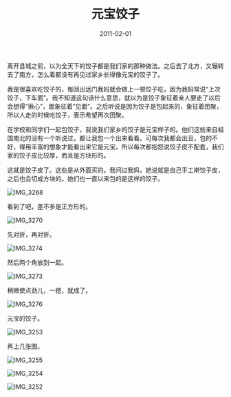 ﻿---
title: "元宝饺子"
date: 2011-02-01
categories: 
  - "essay"
tags: 
  - "饺子"
---

离开县城之前，以为全天下的饺子都是我们家的那种做法。之后去了北方，又辗转去了南方，怎么着都没有再见过家乡长得像元宝的饺子了。

我是很喜欢吃饺子的，每回出远门我妈就会做上一顿饺子吃，因为我妈常说“上次饺子，下车面”。我不知道这句话什么意思，就以为是饺子象征着亲人要走了以后会想得“揪心”，面象征着“见面”。之后听说是因为饺子是包起来的，象征着团聚，所以人走的时候吃饺子，表示希望再次团聚。

在学校和同学们一起包饺子，我说我们家乡的饺子是元宝样子的。他们这些来自祖国南北的没有一个听说过，都让我包一个出来看看。可每次我都会出丑，包的不好，得用丰富的想象才能看出来它是元宝。所以每次都抱怨说饺子皮不配套，我们家的饺子皮比较厚，而且是方块形的。

这就是饺子皮了。这些是从外面买的。我问过我妈，她说就是自己手工擀饺子皮，之后也会切成方块的。她们也一直以来包的是这样的饺子。

![IMG_3268](/images/5407401530_9abb1d8ab7_z.jpg)

看到了吧，差不多是正方形的。

![IMG_3270](/images/5406793681_123b83f660_z.jpg)

先对折，再对折。

![IMG_3274](/images/5407403468_40de9a586e_z.jpg)

然后两个角放到一起。

![IMG_3273](/images/5406794633_032a3e920a_z.jpg)

稍微使点劲儿，一摁，就成了。

![IMG_3276](/images/5406795789_232faa4ae0_z.jpg)

元宝的饺子。

![IMG_3253](/images/5406790291_670bb367b9_z.jpg)

再上几张图。

![IMG_3255](/images/5406790921_d2d6b787ab_z.jpg)

![IMG_3254](/images/5407398886_7cc3eb09c9_z.jpg)

![IMG_3252](/images/5407398002_5761cd4c95_z.jpg)
